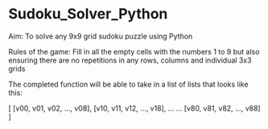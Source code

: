 # Sudoku_Solver_Python

Aim: To solve any 9x9 grid sudoku puzzle using Python

Rules of the game: Fill in all the empty cells with the numbers 1 to 9 but also ensuring there are no repetitions in any rows, columns and individual 3x3 grids

The completed function will be able to take in a list of lists that looks like this:

[ [v00, v01, v02, ..., v08],
  [v10, v11, v12, ..., v18],
  ...
  ...
  [v80, v81, v82, ..., v88] ]
 
